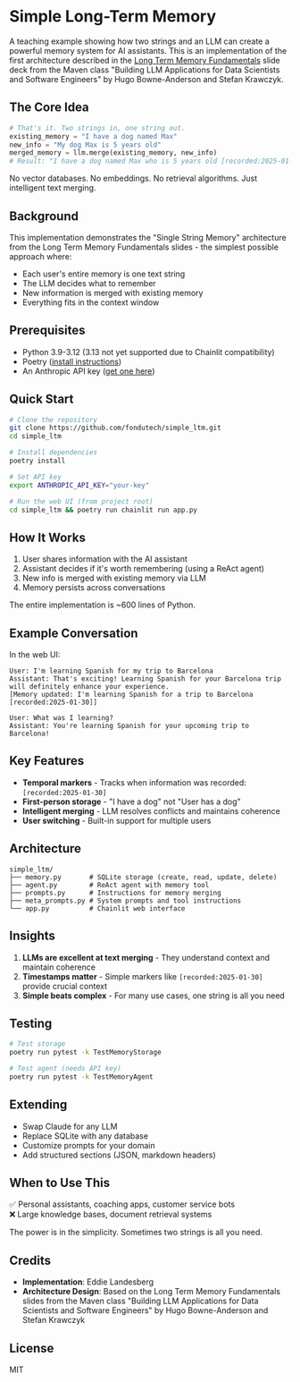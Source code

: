# Simple Long-Term Memory

A teaching example showing how two strings and an LLM can create a powerful memory system for AI assistants. This is an implementation of the first architecture described in the [Long Term Memory Fundamentals](Long%20Term%20Memory%20Fundamentals.pdf) slide deck from the Maven class "Building LLM Applications for Data Scientists and Software Engineers" by Hugo Bowne-Anderson and Stefan Krawczyk.

## The Core Idea

```python
# That's it. Two strings in, one string out.
existing_memory = "I have a dog named Max"
new_info = "My dog Max is 5 years old"
merged_memory = llm.merge(existing_memory, new_info)
# Result: "I have a dog named Max who is 5 years old [recorded:2025-01-30]"
```

No vector databases. No embeddings. No retrieval algorithms. Just intelligent text merging.

## Background

This implementation demonstrates the "Single String Memory" architecture from the Long Term Memory Fundamentals slides - the simplest possible approach where:
- Each user's entire memory is one text string
- The LLM decides what to remember
- New information is merged with existing memory
- Everything fits in the context window

## Prerequisites

- Python 3.9-3.12 (3.13 not yet supported due to Chainlit compatibility)
- Poetry ([install instructions](https://python-poetry.org/docs/#installation))
- An Anthropic API key ([get one here](https://console.anthropic.com/))

## Quick Start

```bash
# Clone the repository
git clone https://github.com/fondutech/simple_ltm.git
cd simple_ltm

# Install dependencies
poetry install

# Set API key
export ANTHROPIC_API_KEY="your-key"

# Run the web UI (from project root)
cd simple_ltm && poetry run chainlit run app.py
```

## How It Works

1. User shares information with the AI assistant
2. Assistant decides if it's worth remembering (using a ReAct agent)
3. New info is merged with existing memory via LLM
4. Memory persists across conversations

The entire implementation is ~600 lines of Python.

## Example Conversation

In the web UI:
```
User: I'm learning Spanish for my trip to Barcelona
Assistant: That's exciting! Learning Spanish for your Barcelona trip will definitely enhance your experience.
[Memory updated: I'm learning Spanish for a trip to Barcelona [recorded:2025-01-30]]

User: What was I learning?
Assistant: You're learning Spanish for your upcoming trip to Barcelona!
```

## Key Features

- **Temporal markers** - Tracks when information was recorded: `[recorded:2025-01-30]`
- **First-person storage** - "I have a dog" not "User has a dog"  
- **Intelligent merging** - LLM resolves conflicts and maintains coherence
- **User switching** - Built-in support for multiple users

## Architecture

```
simple_ltm/
├── memory.py       # SQLite storage (create, read, update, delete)
├── agent.py        # ReAct agent with memory tool
├── prompts.py      # Instructions for memory merging
├── meta_prompts.py # System prompts and tool instructions
└── app.py          # Chainlit web interface
```

## Insights

1. **LLMs are excellent at text merging** - They understand context and maintain coherence
2. **Timestamps matter** - Simple markers like `[recorded:2025-01-30]` provide crucial context
3. **Simple beats complex** - For many use cases, one string is all you need

## Testing

```bash
# Test storage
poetry run pytest -k TestMemoryStorage

# Test agent (needs API key)
poetry run pytest -k TestMemoryAgent
```

## Extending

- Swap Claude for any LLM
- Replace SQLite with any database  
- Customize prompts for your domain
- Add structured sections (JSON, markdown headers)

## When to Use This

✅ Personal assistants, coaching apps, customer service bots  
❌ Large knowledge bases, document retrieval systems

The power is in the simplicity. Sometimes two strings is all you need.

## Credits

- **Implementation**: Eddie Landesberg
- **Architecture Design**: Based on the Long Term Memory Fundamentals slides from the Maven class "Building LLM Applications for Data Scientists and Software Engineers" by Hugo Bowne-Anderson and Stefan Krawczyk

## License

MIT